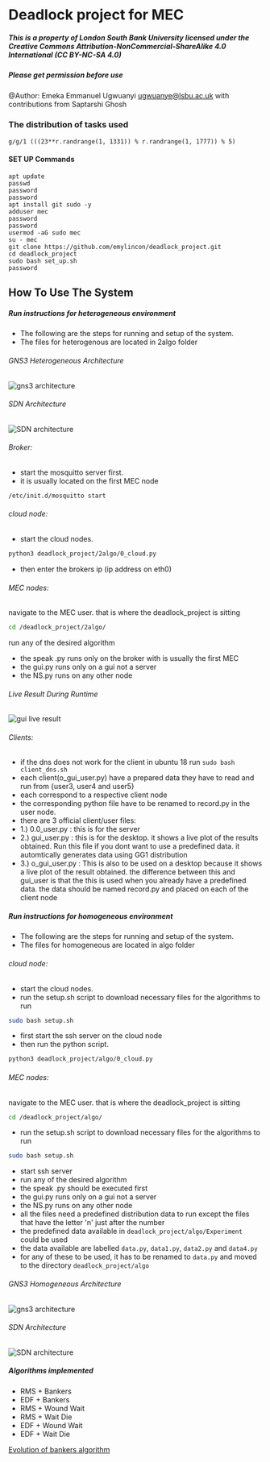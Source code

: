 # Deadlock project for MEC

##### This is a property of London South Bank University licensed under the Creative Commons Attribution-NonCommercial-ShareAlike 4.0 International (CC BY-NC-SA 4.0)
##### Please get permission before use
@Author: Emeka Emmanuel Ugwuanyi ugwuanye@lsbu.ac.uk with contributions from Saptarshi Ghosh

### The distribution of tasks used 
`g/g/1 (((23**r.randrange(1, 1331)) % r.randrange(1, 1777)) % 5)`


#### SET UP Commands
```
apt update  
passwd   
password   
password   
apt install git sudo -y  
adduser mec  
password  
password  
usermod -aG sudo mec  
su - mec  
git clone https://github.com/emylincon/deadlock_project.git  
cd deadlock_project  
sudo bash set_up.sh  
password
```

## How To Use The System
##### Run instructions for heterogeneous environment
* The following are the steps for running and setup of the system. 
* The files for heterogenous are located in 2algo folder

###### GNS3 Heterogeneous Architecture 
![gns3 architecture](img/gns3_architecture_heterogeneous.jpeg)

###### SDN Architecture
![SDN architecture](img/sdn_arch_heterogeneous.jpeg)

###### Broker:
* start the mosquitto server first. 
* it is usually located on the first MEC node 
```bash
/etc/init.d/mosquitto start
```

###### cloud node:
* start the cloud nodes.
```bash
python3 deadlock_project/2algo/0_cloud.py
```
* then enter the brokers ip (ip address on eth0)


###### MEC nodes:
navigate to the MEC user. that is where the deadlock_project is sitting
```bash
cd /deadlock_project/2algo/
```
run any of the desired algorithm
* the speak .py runs only on the broker with is usually the first MEC
* the gui.py runs only on a gui not a server
* the NS.py runs on any other node

###### Live Result During Runtime
![gui live result](img/runtime_display.png)


###### Clients:
* if the dns does not work for the client in ubuntu 18 run `sudo bash client_dns.sh`
* each client(o_gui_user.py) have a prepared data they have to read and run from {user3, user4 and user5}
* each correspond to a respective client node
* the corresponding python file have to be renamed to record.py in the user node.
* there are 3 official client/user files:
* 1.) 0.0_user.py : this is for the server 
* 2.) gui_user.py : this is for the desktop. it shows a live plot of the results obtained. Run this file if you dont want to use a predefined data. it automtically generates data using GG1 distribution
* 3.) o_gui_user.py : This is also to be used on a desktop because it shows a live plot of the result obtained. the difference between this and gui_user is that the this is used when you already have a predefined data. the data should be named record.py and placed on each of the client node


##### Run instructions for homogeneous environment
* The following are the steps for running and setup of the system. 
* The files for homogeneous are located in algo folder

###### cloud node:
* start the cloud nodes.
* run the setup.sh script to download necessary files for the algorithms to run
```bash
sudo bash setup.sh 
```
* first start the ssh server on the cloud node
* then run the python script.
```bash
python3 deadlock_project/algo/0_cloud.py
```


###### MEC nodes:
navigate to the MEC user. that is where the deadlock_project is sitting
```bash
cd /deadlock_project/algo/
```
* run the setup.sh script to download necessary files for the algorithms to run
```bash
sudo bash setup.sh 
```
* start ssh server
* run any of the desired algorithm
* the speak .py should be executed first
* the gui.py runs only on a gui not a server
* the NS.py runs on any other node
* all the files need a predefined distribution data to run except the files that have the letter 'n' just after the number
* the predefined data available in `deadlock_project/algo/Experiment` could be used
* the data available are labelled `data.py`, `data1.py`, `data2.py` and `data4.py`
* for any of these to be used, it has to be renamed to `data.py` and moved to the directory `deadlock_project/algo`

###### GNS3 Homogeneous Architecture 
![gns3 architecture](img/arch_homo.png)

###### SDN Architecture
![SDN architecture](img/homo_sdn.PNG)

##### Algorithms implemented
* RMS + Bankers
* EDF + Bankers
* RMS + Wound Wait
* RMS + Wait Die
* EDF + Wound Wait
* EDF + Wait Die


[Evolution of bankers algorithm](http://algorithm-wiki.org/wiki2/index.php?title=Banker%27s_algorithm)
